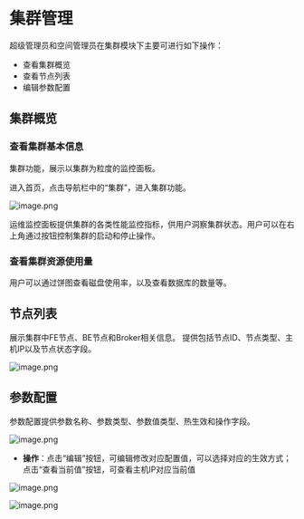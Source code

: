 <!--
Licensed to the Apache Software Foundation (ASF) under one
or more contributor license agreements.  See the NOTICE file
distributed with this work for additional information
regarding copyright ownership.  The ASF licenses this file
to you under the Apache License, Version 2.0 (the
"License"); you may not use this file except in compliance
with the License.  You may obtain a copy of the License at

  http://www.apache.org/licenses/LICENSE-2.0

Unless required by applicable law or agreed to in writing,
software distributed under the License is distributed on an
"AS IS" BASIS, WITHOUT WARRANTIES OR CONDITIONS OF ANY
KIND, either express or implied.  See the License for the
specific language governing permissions and limitations
under the License.
-->

# **集群管理**

超级管理员和空间管理员在集群模块下主要可进行如下操作：


- 查看集群概览
- 查看节点列表
- 编辑参数配置

## 集群概览

### 查看集群基本信息

集群功能，展示以集群为粒度的监控面板。

进入首页，点击导航栏中的“集群”，进入集群功能。

![image.png](https://bce.bdstatic.com/doc/BaiduDoris/PALO/image_44d0415.png)

运维监控面板提供集群的各类性能监控指标，供用户洞察集群状态。用户可以在右上角通过按钮控制集群的启动和停止操作。

### 查看集群资源使用量

用户可以通过饼图查看磁盘使用率，以及查看数据库的数量等。

## 节点列表

展示集群中FE节点、BE节点和Broker相关信息。
提供包括节点ID、节点类型、主机IP以及节点状态字段。

![image.png](https://bce.bdstatic.com/doc/BaiduDoris/PALO/image_970e8fe.png)

## 参数配置

参数配置提供参数名称、参数类型、参数值类型、热生效和操作字段。

![image.png](https://bce.bdstatic.com/doc/BaiduDoris/PALO/image_89f5363.png)

- **操作**：点击“编辑”按钮，可编辑修改对应配置值，可以选择对应的生效方式；点击“查看当前值”按钮，可查看主机IP对应当前值

![image.png](https://bce.bdstatic.com/doc/BaiduDoris/PALO/image_b757e03.png)

![image.png](https://bce.bdstatic.com/doc/BaiduDoris/PALO/image_afc98db.png)

